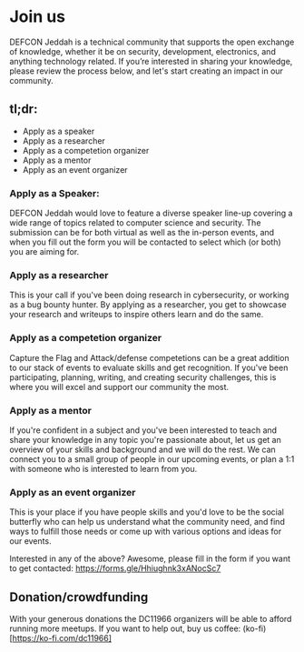 # Join us

DEFCON Jeddah is a technical community that supports the open exchange of knowledge, whether it be on security, development, electronics, and anything technology related. If you’re interested in sharing your knowledge, please review the process below, and let's start creating an impact in our community.

## tl;dr:
- Apply as a speaker
- Apply as a researcher
- Apply as a competetion organizer 
- Apply as a mentor
- Apply as an event organizer 

### Apply as a Speaker:
DEFCON Jeddah would love to feature a diverse speaker line-up covering a wide range of topics related to computer science and security. The submission can be for both virtual as well as the in-person events, and when you fill out the form you will be contacted to select which (or both) you are aiming for.

### Apply as a researcher
This is your call if you've been doing research in cybersecurity, or working as a bug bounty hunter. By applying as a researcher, you get to showcase your research and writeups to inspire others learn and do the same. 

### Apply as a competetion organizer 
Capture the Flag and Attack/defense competetions can be a great addition to our stack of events to evaluate skills and get recognition. If you've been participating, planning, writing, and creating security challenges, this is where you will excel and support our community the most.

### Apply as a mentor
If you're confident in a subject and you've been interested to teach and share your knowledge in any topic you're passionate about, let us get an overview of your skills and background and we will do the rest. We can connect you to a small group of people in our upcoming events, or plan a 1:1 with someone who is interested to learn from you. 

### Apply as an event organizer 
This is your place if you have people skills and you'd love to be the social butterfly who can help us understand what the community need, and find ways to fulfill those needs or come up with various options and ideas for our events.

Interested in any of the above? Awesome, please fill in the form if you want to get contacted: https://forms.gle/Hhiughnk3xANocSc7

## Donation/crowdfunding
With your generous donations the DC11966 organizers will be able to afford running more meetups. If you want to help out, buy us coffee: (ko-fi)[https://ko-fi.com/dc11966]


